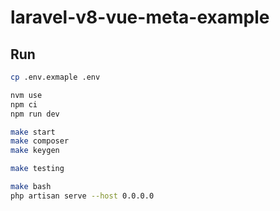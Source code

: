 # laravel-v8-vue-meta-example

## Run

```bash
cp .env.exmaple .env

nvm use
npm ci
npm run dev

make start
make composer
make keygen

make testing

make bash
php artisan serve --host 0.0.0.0
```
